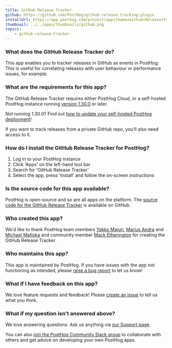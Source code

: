```yaml
---
title: GitHub Release Tracker
github: https://github.com/PostHog/github-release-tracking-plugin
installUrl: https://app.posthog.com/project/apps?name=Github+Release+Tracker
thumbnail: ../../apps/thumbnails/github.png
topics:
    - github-release-tracker
---
```


### What does the GitHub Release Tracker do?

This app enables you to tracker releases in GitHub as events in PostHog. This is useful for correlating releases with user behaviour or performance issues, for example.

### What are the requirements for this app?

The GitHub Release Tracker requires either PostHog Cloud, or a self-hosted PostHog instance running [version 1.30.0](https://posthog.com/blog/the-posthog-array-1-30-0) or later.

Not running 1.30.0? Find out [how to update your self-hosted PostHog deployment](https://posthog.com/docs/self-host/configure/upgrading-posthog)!

If you want to track releases from a private GitHub repo, you'll also need access to it.

### How do I install the GitHub Release Tracker for PostHog?

1. Log in to your PostHog instance
2. Click 'Apps' on the left-hand tool bar
3. Search for 'GitHub Release Tracker'
4. Select the app, press 'Install' and follow the on-screen instructions

### Is the source code for this app available?

PostHog is open-source and so are all apps on the platform. The [source code for the GitHub Release Tracker](https://github.com/PostHog/github-release-tracking-plugin) is available on GitHub.

### Who created this app?

We'd like to thank PostHog team members [Yakko Majuri](https://github.com/yakkomajuri), [Marius Andra](https://github.com/mariusandra) and [Michael Matloka](https://github.com/Twixes) and community member [Mack Etherington](https://github.com/mether) for creating the GitHub Release Tracker.

### Who maintains this app?

This app is maintained by PostHog. If you have issues with the app not functioning as intended, please [raise a bug report](https://github.com/PostHog/posthog/issues/new?assignees=&labels=bug&template=bug_report.md) to let us know!

### What if I have feedback on this app?

We love feature requests and feedback! Please [create an issue](https://github.com/PostHog/posthog/issues/new?assignees=&labels=enhancement%2C+feature&template=feature_request.md) to tell us what you think.

### What if my question isn't answered above?

We love answering questions. Ask us anything via [our Support page](/questions).

You can also [join the PostHog Community Slack group](/slack) to collaborate with others and get advice on developing your own PostHog apps.
